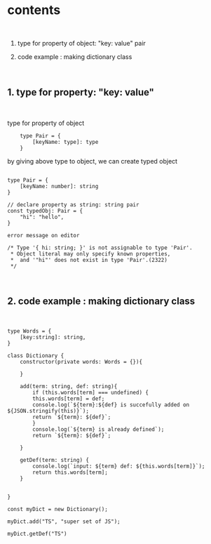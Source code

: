 # contents

<br>

1. type for property of object: "key: value" pair

2. code example : making dictionary class

<br>

## 1. type for property: "key: value"

<br>

type for property of object

```
    type Pair = {
        [keyName: type]: type
    }
```

by giving above type to object, we can create typed object

```

type Pair = {
    [keyName: number]: string
}

// declare property as string: string pair
const typedObj: Pair = {
    "hi": "hello",
}

error message on editor

/* Type '{ hi: string; }' is not assignable to type 'Pair'.
 * Object literal may only specify known properties,
 *  and '"hi"' does not exist in type 'Pair'.(2322)
 */
```

<br>

## 2. code example : making dictionary class

<br>

```
type Words = {
    [key:string]: string,
}

class Dictionary {
    constructor(private words: Words = {}){

    }

    add(term: string, def: string){
        if (this.words[term] === undefined) {
        this.words[term] = def;
        console.log(`${term}:${def} is succefully added on ${JSON.stringify(this)}`);
        return `${term}: ${def}`;
        }
        console.log(`${term} is already defined`);
        return `${term}: ${def}`;

    }

    getDef(term: string) {
        console.log(`input: ${term} def: ${this.words[term]}`);
        return this.words[term];
    }


}

const myDict = new Dictionary();

myDict.add("TS", "super set of JS");

myDict.getDef("TS")
```
